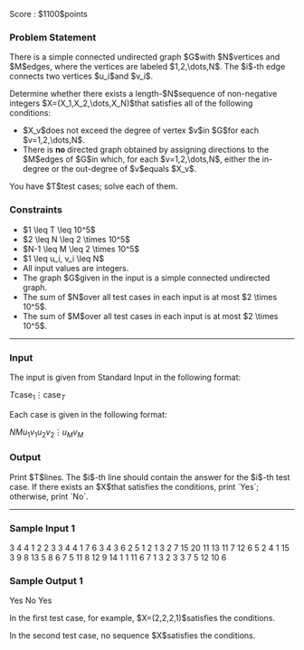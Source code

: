 
<div>

<span>

<span>

<p>
Score : $1100$points
</p>

<div>

<section>

### **Problem Statement**

<p>
There is a simple connected undirected graph $G$with $N$vertices and $M$edges, where the vertices are labeled $1,2,\dots,N$. The $i$-th edge connects two vertices $u_i$and $v_i$.
</p>

<p>
Determine whether there exists a length-$N$sequence of non-negative integers $X=(X_1,X_2,\dots,X_N)$that satisfies all of the following conditions:
</p>

<ul>

<li>
$X_v$does not exceed the degree of vertex $v$in $G$for each $v=1,2,\dots,N$.
</li>

<li>
There is 
<strong>
no
</strong>
directed graph obtained by assigning directions to the $M$edges of $G$in which, for each $v=1,2,\dots,N$, either the in-degree or the out-degree of $v$equals $X_v$.
</li>

</ul>

<p>
You have $T$test cases; solve each of them.
</p>

</section>

</div>

<div>

<section>

### **Constraints**

<ul>

<li>
$1 \leq T \leq 10^5$
</li>

<li>
$2 \leq N \leq 2 \times 10^5$
</li>

<li>
$N-1 \leq M \leq 2 \times 10^5$
</li>

<li>
$1 \leq u_i, v_i \leq N$
</li>

<li>
All input values are integers.
</li>

<li>
The graph $G$given in the input is a simple connected undirected graph.
</li>

<li>
The sum of $N$over all test cases in each input is at most $2 \times 10^5$.
</li>

<li>
The sum of $M$over all test cases in each input is at most $2 \times 10^5$.
</li>

</ul>

</section>

</div>

---

<div>

<div>

<section>

### **Input**

<p>
The input is given from Standard Input in the following format:
</p>

<div>

$T$$\mathrm{case}_1$$\vdots$$\mathrm{case}_T$
</div>

<p>
Each case is given in the following format:
</p>

<div>

$N$$M$$u_1$$v_1$$u_2$$v_2$$\vdots$$u_M$$v_M$
</div>

</section>

</div>

<div>

<section>

### **Output**

<p>
Print $T$lines. The $i$-th line should contain the answer for the $i$-th test case.
If there exists an $X$that satisfies the conditions, print `Yes`; otherwise, print `No`.
</p>

</section>

</div>

</div>

---

<div>

<section>

### **Sample Input 1**

<div>

3
4 4
1 2
2 3
3 4
4 1
7 6
3 4
3 6
2 5
1 2
1 3
2 7
15 20
11 13
11 7
12 6
5 2
4 1
15 3
9 8
13 5
8 6
7 5
11 8
12 9
14 1
1 11
6 7
1 3
2 3
3 7
5 12
10 6

</div>

</section>

</div>

<div>

<section>

### **Sample Output 1**

<div>

Yes
No
Yes

</div>

<p>
In the first test case, for example, $X=(2,2,2,1)$satisfies the conditions.
</p>

<p>
In the second test case, no sequence $X$satisfies the conditions.
</p>

</section>

</div>

</span>

</span>

</div>
